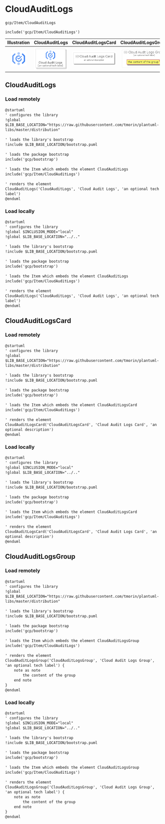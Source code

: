 # CloudAuditLogs


```text
gcp/Item/CloudAuditLogs
```

```text
include('gcp/Item/CloudAuditLogs')
```



| Illustration | CloudAuditLogs | CloudAuditLogsCard | CloudAuditLogsGroup |
| :---: | :---: | :---: | :---: |
| ![illustration for Illustration](../../gcp/Item/CloudAuditLogs.png) | ![illustration for CloudAuditLogs](../../gcp/Item/CloudAuditLogs.Local.png) | ![illustration for CloudAuditLogsCard](../../gcp/Item/CloudAuditLogsCard.Local.png) | ![illustration for CloudAuditLogsGroup](../../gcp/Item/CloudAuditLogsGroup.Local.png) |




## CloudAuditLogs

### Load remotely
```plantuml
@startuml
' configures the library
!global $LIB_BASE_LOCATION="https://raw.githubusercontent.com/tmorin/plantuml-libs/master/distribution"

' loads the library's bootstrap
!include $LIB_BASE_LOCATION/bootstrap.puml

' loads the package bootstrap
include('gcp/bootstrap')

' loads the Item which embeds the element CloudAuditLogs
include('gcp/Item/CloudAuditLogs')

' renders the element
CloudAuditLogs('CloudAuditLogs', 'Cloud Audit Logs', 'an optional tech label')
@enduml
```

### Load locally
```plantuml
@startuml
' configures the library
!global $INCLUSION_MODE="local"
!global $LIB_BASE_LOCATION="../.."

' loads the library's bootstrap
!include $LIB_BASE_LOCATION/bootstrap.puml

' loads the package bootstrap
include('gcp/bootstrap')

' loads the Item which embeds the element CloudAuditLogs
include('gcp/Item/CloudAuditLogs')

' renders the element
CloudAuditLogs('CloudAuditLogs', 'Cloud Audit Logs', 'an optional tech label')
@enduml
```

## CloudAuditLogsCard

### Load remotely
```plantuml
@startuml
' configures the library
!global $LIB_BASE_LOCATION="https://raw.githubusercontent.com/tmorin/plantuml-libs/master/distribution"

' loads the library's bootstrap
!include $LIB_BASE_LOCATION/bootstrap.puml

' loads the package bootstrap
include('gcp/bootstrap')

' loads the Item which embeds the element CloudAuditLogsCard
include('gcp/Item/CloudAuditLogs')

' renders the element
CloudAuditLogsCard('CloudAuditLogsCard', 'Cloud Audit Logs Card', 'an optional description')
@enduml
```

### Load locally
```plantuml
@startuml
' configures the library
!global $INCLUSION_MODE="local"
!global $LIB_BASE_LOCATION="../.."

' loads the library's bootstrap
!include $LIB_BASE_LOCATION/bootstrap.puml

' loads the package bootstrap
include('gcp/bootstrap')

' loads the Item which embeds the element CloudAuditLogsCard
include('gcp/Item/CloudAuditLogs')

' renders the element
CloudAuditLogsCard('CloudAuditLogsCard', 'Cloud Audit Logs Card', 'an optional description')
@enduml
```

## CloudAuditLogsGroup

### Load remotely
```plantuml
@startuml
' configures the library
!global $LIB_BASE_LOCATION="https://raw.githubusercontent.com/tmorin/plantuml-libs/master/distribution"

' loads the library's bootstrap
!include $LIB_BASE_LOCATION/bootstrap.puml

' loads the package bootstrap
include('gcp/bootstrap')

' loads the Item which embeds the element CloudAuditLogsGroup
include('gcp/Item/CloudAuditLogs')

' renders the element
CloudAuditLogsGroup('CloudAuditLogsGroup', 'Cloud Audit Logs Group', 'an optional tech label') {
    note as note
        the content of the group
    end note
}
@enduml
```

### Load locally
```plantuml
@startuml
' configures the library
!global $INCLUSION_MODE="local"
!global $LIB_BASE_LOCATION="../.."

' loads the library's bootstrap
!include $LIB_BASE_LOCATION/bootstrap.puml

' loads the package bootstrap
include('gcp/bootstrap')

' loads the Item which embeds the element CloudAuditLogsGroup
include('gcp/Item/CloudAuditLogs')

' renders the element
CloudAuditLogsGroup('CloudAuditLogsGroup', 'Cloud Audit Logs Group', 'an optional tech label') {
    note as note
        the content of the group
    end note
}
@enduml
```

